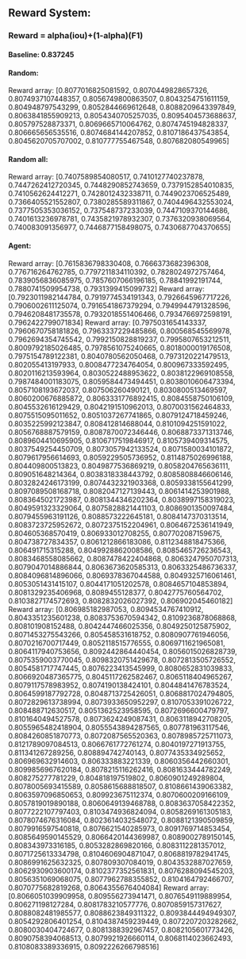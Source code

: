 ## Reward System:
### Reward = alpha(iou)+(1-alpha)(F1)

#### Baseline: 0.837245
#### Random: 
Reward array: [0.8077016825081592, 0.8070449828657326, 0.8074937107448357, 0.8056749800863507, 0.8043254751611159, 0.804948797543299, 0.8052844669612648, 0.8088209643397849, 0.8063841855909213, 0.8054340705257035, 0.8095404573688637, 0.805797528873371, 0.8069665710064762, 0.8074745194828337, 0.806665656535516, 0.8074684144207852, 0.8107186437543854, 0.8045620705707002, 0.810777755467548, 0.807682080549965]

#### Random all:
Reward array: [0.7407589854080517, 0.7410127740237878, 0.7447262412720345, 0.7448290852743659, 0.7379152854010835, 0.7410562624412271, 0.7428012432338711, 0.7449023706525489, 0.7366405521552807, 0.7380285589311867, 0.7404496432553024, 0.7377505353036152, 0.737548737233039, 0.7447109370144686, 0.7401613236978781, 0.7435821978932307, 0.7376320938069564, 0.740083091356977, 0.7446877158498075, 0.7430687704370655]

#### Agent:
Reward array: [0.7615836798330408, 0.7666373682396308, 0.776716264762785, 0.7797211834110392, 0.7828024972757464, 0.7839056836085975, 0.7857607066196185, 0.78841992191744, 0.7880741509954738, 0.7931399415099732]
Reward array: [0.7923011982144784, 0.7919774534191343, 0.7926645967717226, 0.7906002611125074, 0.7916541867379294, 0.7949944791328596, 0.7946208481735578, 0.7932018551406466, 0.7934766972598191, 0.7962422799071834]
Reward array: [0.7975031654143337, 0.7960670758181826, 0.7963337229485866, 0.800568545569978, 0.7962694354745542, 0.7992150828819237, 0.7995807653212511, 0.8009792185026485, 0.7978561075240665, 0.8018000019176508, 0.7975154789122381, 0.8040780562050468, 0.7973120221479513, 0.802055413197933, 0.8008477234764054, 0.800967333592495, 0.8020116213593964, 0.8030522488953622, 0.8038122969108558, 0.7987484001183075, 0.8059584473494451, 0.8038010606473394, 0.8057108193672037, 0.807506260490121, 0.8030800513469597, 0.8060200676885872, 0.8063331776892415, 0.8084558750106109, 0.8045532616129429, 0.8042191510962013, 0.8070031562464833, 0.8075515095011652, 0.8051037267741865, 0.8079124718459246, 0.8035225992123847, 0.808412814688044, 0.8101094251591022, 0.8056768887579159, 0.8087870072346446, 0.8068873371313746, 0.8089604410695905, 0.8106717519846917, 0.8105739409314575, 0.8037549254450709, 0.8073057942133524, 0.8071580034101872, 0.8079617956614693, 0.8059229505736952, 0.8114875026996188, 0.804409800513823, 0.8049877536869219, 0.8058204765636111, 0.809051648214364, 0.8038318338443792, 0.8085808846606146, 0.8032824246173199, 0.8074432321903368, 0.8059338155641299, 0.8097089508168718, 0.8082047127139443, 0.8061414253901988, 0.8083645021723987, 0.8081344346202364, 0.8038997158319023, 0.8049591323329064, 0.8075828821441103, 0.8086901350097484, 0.8079455963191126, 0.8088573222645181, 0.8084147370313514, 0.8083723725952672, 0.8072375152204961, 0.8064672536141949, 0.804605368570419, 0.806933012708255, 0.807702087159675, 0.804738727834357, 0.8061212866183086, 0.8112348818475366, 0.806491715315288, 0.8049928862008586, 0.8085465726236543, 0.8083468558085662, 0.8087478422404868, 0.8063247950707313, 0.8079047014886844, 0.8063673620585313, 0.8063325486736337, 0.8084096814896066, 0.8069378367044588, 0.8049325716061461, 0.8053051431415107, 0.8044171051202578, 0.8084657104853894, 0.8081329235406968, 0.8089455128377, 0.8042775760564702, 0.8103827174572693, 0.8082832026027392, 0.806902045460182]
Reward array: [0.806985182987053, 0.8094534767410912, 0.8043351235601238, 0.8083753670594342, 0.8109236878068868, 0.808101908152488, 0.8042447466025356, 0.8049250125875902, 0.8071453275543266, 0.805458531618752, 0.8080907761946056, 0.8070216700717449, 0.8052118515776555, 0.8069711621965081, 0.8064117940753656, 0.8092442864440454, 0.8056015026828739, 0.8075359003770045, 0.8098320751429678, 0.8072813505726552, 0.8054581717747445, 0.8076223413545999, 0.8080652831039833, 0.8066920487365775, 0.8045117262582467, 0.8065118404965267, 0.8079117578983952, 0.8074190138424101, 0.8044841476783524, 0.8064599187792728, 0.8048713725426051, 0.8068817024794805, 0.8072829613738994, 0.8073933650952297, 0.8107053391026722, 0.808488712630517, 0.8051362523958595, 0.8072696600479797, 0.8101640494527578, 0.8073624249087431, 0.8063118942708205, 0.8055965482418904, 0.8055543894287565, 0.807781963117546, 0.8084260851870773, 0.8072087565520363, 0.8078985725711073, 0.8121789097084513, 0.8066761772761274, 0.8040197271913755, 0.811341267289256, 0.808894742740143, 0.8077435334925652, 0.806969632914603, 0.806333883221339, 0.8060356442660301, 0.8099856967620184, 0.8078215116262416, 0.8081633444782249, 0.808275277781229, 0.804818197519802, 0.8060901249289804, 0.8078005693415589, 0.8058615688818507, 0.8108661439063382, 0.8063597096850653, 0.809923675112374, 0.8070600209166109, 0.8057819019890188, 0.8060649139468788, 0.8083637058422352, 0.8077222107797403, 0.8103474936824094, 0.8058269161305183, 0.8078074676316084, 0.8023614032548072, 0.8088121390509859, 0.8079916597540818, 0.8076621540285973, 0.8091769714853454, 0.8085649590145529, 0.8066420144369987, 0.8089002789150145, 0.808343973316185, 0.8053282869820166, 0.8083112281357012, 0.8071725613334798, 0.8104606904871047, 0.8068819782941745, 0.8086991625632325, 0.807809307084019, 0.8043532887027659, 0.8062930903600174, 0.8102377352561831, 0.8076288094545203, 0.8056351069068075, 0.8077962788355852, 0.8104164792466707, 0.8070775682819268, 0.8064355676404084]
Reward array: [0.8066051039909958, 0.809556273941471, 0.8076549119889954, 0.806271198127284, 0.8081783210577776, 0.8070859157317627, 0.8088082481985577, 0.8088623849311322, 0.8093844494949307, 0.8054292806401254, 0.8104387459239449, 0.8072207203282662, 0.8080030404724677, 0.8081388392967457, 0.8082105601773426, 0.8090758394068513, 0.8079921926660114, 0.8068114023662493, 0.8108083389336915, 0.8092226266798516]

